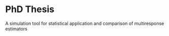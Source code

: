 # PhD Thesis

A simulation tool for statistical application and comparison of multiresponse estimators
